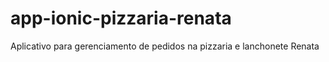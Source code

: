 # app-ionic-pizzaria-renata
Aplicativo para gerenciamento de pedidos na pizzaria e lanchonete Renata
